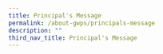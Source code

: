 ```yaml
---
title: Principal's Message
permalink: /about-gwps/principals-message
description: ""
third_nav_title: Principal's Message
---
```

